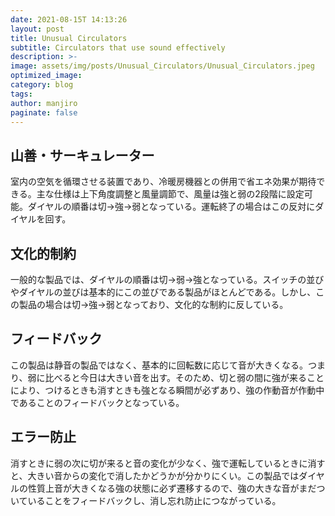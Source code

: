 ```yaml
---
date: 2021-08-15T 14:13:26
layout: post
title: Unusual Circulators
subtitle: Circulators that use sound effectively
description: >-
image: assets/img/posts/Unusual_Circulators/Unusual_Circulators.jpeg
optimized_image: 
category: blog
tags: 
author: manjiro
paginate: false
---
```


## 山善・サーキュレーター

室内の空気を循環させる装置であり、冷暖房機器との併用で省エネ効果が期待できる。主な仕様は上下角度調整と風量調節で、風量は強と弱の2段階に設定可能。ダイヤルの順番は切→強→弱となっている。運転終了の場合はこの反対にダイヤルを回す。

## 文化的制約

一般的な製品では、ダイヤルの順番は切→弱→強となっている。スイッチの並びやダイヤルの並びは基本的にこの並びである製品がほとんどである。しかし、この製品の場合は切→強→弱となっており、文化的な制約に反している。

## フィードバック

この製品は静音の製品ではなく、基本的に回転数に応じて音が大きくなる。つまり、弱に比べると今日は大きい音を出す。そのため、切と弱の間に強が来ることにより、つけるときも消すときも強となる瞬間が必ずあり、強の作動音が作動中であることのフィードバックとなっている。

## エラー防止

消すときに弱の次に切が来ると音の変化が少なく、強で運転しているときに消すと、大きい音からの変化で消したかどうかが分かりにくい。この製品ではダイヤルの性質上音が大きくなる強の状態に必ず遷移するので、強の大きな音がまだついていることをフィードバックし、消し忘れ防止につながっている。